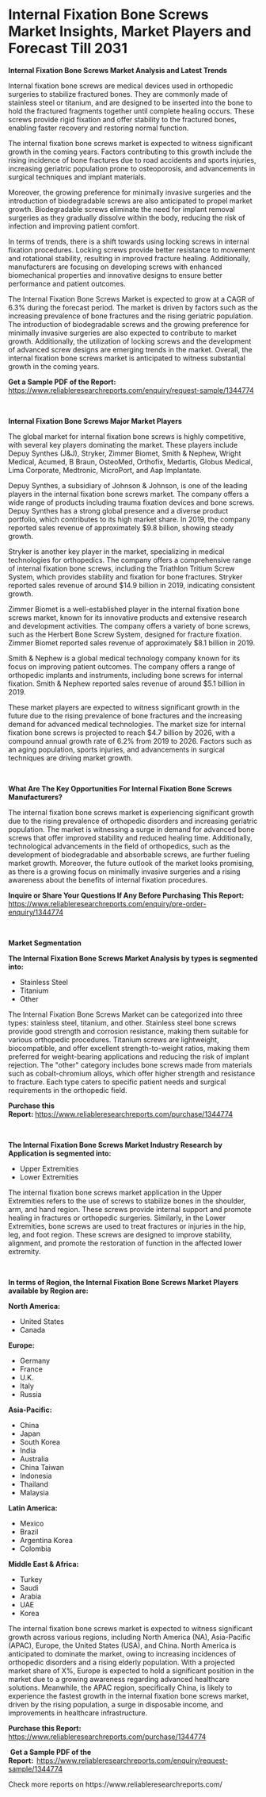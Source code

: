 <p><h1>Internal Fixation Bone Screws Market Insights, Market Players and Forecast Till 2031</h1></p><p><strong>Internal Fixation Bone Screws Market Analysis and Latest Trends</strong></p>
<p><p>Internal fixation bone screws are medical devices used in orthopedic surgeries to stabilize fractured bones. They are commonly made of stainless steel or titanium, and are designed to be inserted into the bone to hold the fractured fragments together until complete healing occurs. These screws provide rigid fixation and offer stability to the fractured bones, enabling faster recovery and restoring normal function.</p><p>The internal fixation bone screws market is expected to witness significant growth in the coming years. Factors contributing to this growth include the rising incidence of bone fractures due to road accidents and sports injuries, increasing geriatric population prone to osteoporosis, and advancements in surgical techniques and implant materials.</p><p>Moreover, the growing preference for minimally invasive surgeries and the introduction of biodegradable screws are also anticipated to propel market growth. Biodegradable screws eliminate the need for implant removal surgeries as they gradually dissolve within the body, reducing the risk of infection and improving patient comfort.</p><p>In terms of trends, there is a shift towards using locking screws in internal fixation procedures. Locking screws provide better resistance to movement and rotational stability, resulting in improved fracture healing. Additionally, manufacturers are focusing on developing screws with enhanced biomechanical properties and innovative designs to ensure better performance and patient outcomes.</p><p>The Internal Fixation Bone Screws Market is expected to grow at a CAGR of 6.3% during the forecast period. The market is driven by factors such as the increasing prevalence of bone fractures and the rising geriatric population. The introduction of biodegradable screws and the growing preference for minimally invasive surgeries are also expected to contribute to market growth. Additionally, the utilization of locking screws and the development of advanced screw designs are emerging trends in the market. Overall, the internal fixation bone screws market is anticipated to witness substantial growth in the coming years.</p></p>
<p><strong>Get a Sample PDF of the Report:&nbsp;</strong> <a href="https://www.reliableresearchreports.com/enquiry/request-sample/1344774">https://www.reliableresearchreports.com/enquiry/request-sample/1344774</a></p>
<p>&nbsp;</p>
<p><strong>Internal Fixation Bone Screws Major Market Players</strong></p>
<p><p>The global market for internal fixation bone screws is highly competitive, with several key players dominating the market. These players include Depuy Synthes (J&J), Stryker, Zimmer Biomet, Smith & Nephew, Wright Medical, Acumed, B Braun, OsteoMed, Orthofix, Medartis, Globus Medical, Lima Corporate, Medtronic, MicroPort, and Aap Implantate.</p><p>Depuy Synthes, a subsidiary of Johnson & Johnson, is one of the leading players in the internal fixation bone screws market. The company offers a wide range of products including trauma fixation devices and bone screws. Depuy Synthes has a strong global presence and a diverse product portfolio, which contributes to its high market share. In 2019, the company reported sales revenue of approximately $9.8 billion, showing steady growth.</p><p>Stryker is another key player in the market, specializing in medical technologies for orthopedics. The company offers a comprehensive range of internal fixation bone screws, including the Triathlon Tritium Screw System, which provides stability and fixation for bone fractures. Stryker reported sales revenue of around $14.9 billion in 2019, indicating consistent growth.</p><p>Zimmer Biomet is a well-established player in the internal fixation bone screws market, known for its innovative products and extensive research and development activities. The company offers a variety of bone screws, such as the Herbert Bone Screw System, designed for fracture fixation. Zimmer Biomet reported sales revenue of approximately $8.1 billion in 2019.</p><p>Smith & Nephew is a global medical technology company known for its focus on improving patient outcomes. The company offers a range of orthopedic implants and instruments, including bone screws for internal fixation. Smith & Nephew reported sales revenue of around $5.1 billion in 2019.</p><p>These market players are expected to witness significant growth in the future due to the rising prevalence of bone fractures and the increasing demand for advanced medical technologies. The market size for internal fixation bone screws is projected to reach $4.7 billion by 2026, with a compound annual growth rate of 6.2% from 2019 to 2026. Factors such as an aging population, sports injuries, and advancements in surgical techniques are driving market growth.</p></p>
<p>&nbsp;</p>
<p><strong>What Are The Key Opportunities For Internal Fixation Bone Screws Manufacturers?</strong></p>
<p><p>The internal fixation bone screws market is experiencing significant growth due to the rising prevalence of orthopedic disorders and increasing geriatric population. The market is witnessing a surge in demand for advanced bone screws that offer improved stability and reduced healing time. Additionally, technological advancements in the field of orthopedics, such as the development of biodegradable and absorbable screws, are further fueling market growth. Moreover, the future outlook of the market looks promising, as there is a growing focus on minimally invasive surgeries and a rising awareness about the benefits of internal fixation procedures.</p></p>
<p><strong>Inquire or Share Your Questions If Any Before Purchasing This Report:</strong> <a href="https://www.reliableresearchreports.com/enquiry/pre-order-enquiry/1344774">https://www.reliableresearchreports.com/enquiry/pre-order-enquiry/1344774</a></p>
<p>&nbsp;</p>
<p><strong>Market Segmentation</strong></p>
<p><strong>The Internal Fixation Bone Screws Market Analysis by types is segmented into:</strong></p>
<p><ul><li>Stainless Steel</li><li>Titanium</li><li>Other</li></ul></p>
<p><p>The Internal Fixation Bone Screws Market can be categorized into three types: stainless steel, titanium, and other. Stainless steel bone screws provide good strength and corrosion resistance, making them suitable for various orthopedic procedures. Titanium screws are lightweight, biocompatible, and offer excellent strength-to-weight ratios, making them preferred for weight-bearing applications and reducing the risk of implant rejection. The "other" category includes bone screws made from materials such as cobalt-chromium alloys, which offer higher strength and resistance to fracture. Each type caters to specific patient needs and surgical requirements in the orthopedic field.</p></p>
<p><strong>Purchase this Report:&nbsp;</strong><a href="https://www.reliableresearchreports.com/purchase/1344774">https://www.reliableresearchreports.com/purchase/1344774</a></p>
<p>&nbsp;</p>
<p><strong>The Internal Fixation Bone Screws Market Industry Research by Application is segmented into:</strong></p>
<p><ul><li>Upper Extremities</li><li>Lower Extremities</li></ul></p>
<p><p>The internal fixation bone screws market application in the Upper Extremities refers to the use of screws to stabilize bones in the shoulder, arm, and hand region. These screws provide internal support and promote healing in fractures or orthopedic surgeries. Similarly, in the Lower Extremities, bone screws are used to treat fractures or injuries in the hip, leg, and foot region. These screws are designed to improve stability, alignment, and promote the restoration of function in the affected lower extremity.</p></p>
<p>&nbsp;</p>
<p><strong>In terms of Region, the Internal Fixation Bone Screws Market Players available by Region are:</strong></p>
<p>
    <p> <strong> North America: </strong>
        <ul>
            <li>United States</li>
            <li>Canada</li>
        </ul>
        </p> 
    <p> <strong> Europe: </strong>
        <ul>
            <li>Germany</li>
            <li>France</li>
            <li>U.K.</li>
            <li>Italy</li>
            <li>Russia</li>
        </ul>
        </p> 
    <p> <strong> Asia-Pacific: </strong>
        <ul>
            <li>China</li>
            <li>Japan</li>
            <li>South Korea</li>
            <li>India</li>
            <li>Australia</li>
            <li>China Taiwan</li>
            <li>Indonesia</li>
            <li>Thailand</li>
            <li>Malaysia</li>
        </ul>
        </p> 
    <p> <strong> Latin America: </strong>
        <ul>
            <li>Mexico</li>
            <li>Brazil</li>
            <li>Argentina Korea</li>
            <li>Colombia</li>
        </ul>
        </p> 
    <p> <strong> Middle East & Africa: </strong>
        <ul>
            <li>Turkey</li>
            <li>Saudi</li>
            <li>Arabia</li>
            <li>UAE</li>
            <li>Korea</li>
        </ul>
    </p>
    </p>
<p><p>The internal fixation bone screws market is expected to witness significant growth across various regions, including North America (NA), Asia-Pacific (APAC), Europe, the United States (USA), and China. North America is anticipated to dominate the market, owing to increasing incidences of orthopedic disorders and a rising elderly population. With a projected market share of X%, Europe is expected to hold a significant position in the market due to a growing awareness regarding advanced healthcare solutions. Meanwhile, the APAC region, specifically China, is likely to experience the fastest growth in the internal fixation bone screws market, driven by the rising population, a surge in disposable income, and improvements in healthcare infrastructure.</p></p>
<p><strong>Purchase this Report: </strong><a href="https://www.reliableresearchreports.com/purchase/1344774">https://www.reliableresearchreports.com/purchase/1344774</a></p>
<p>&nbsp;<strong>Get a Sample PDF of the Report:&nbsp;&nbsp;</strong><a href="https://www.reliableresearchreports.com/enquiry/request-sample/1344774">https://www.reliableresearchreports.com/enquiry/request-sample/1344774</a></p>
<p><strong></strong></p>
<p>Check more reports on https://www.reliableresearchreports.com/</p>